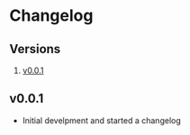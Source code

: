 # Changelog

## Versions
1. [v0.0.1](https://github.com/soft-dynamics/shiny-ytdl/blob/master/CHANGELOG.md#v001)

## v0.0.1

- Initial develpment and started a changelog
